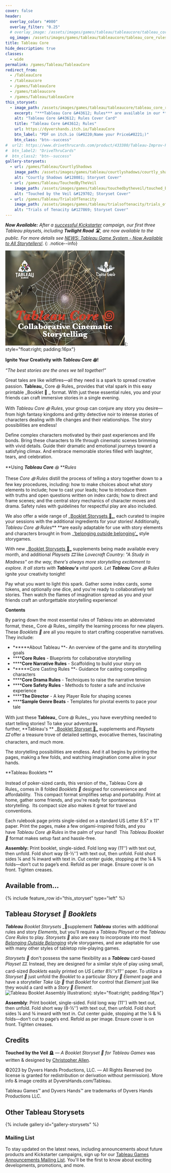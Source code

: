 ```yaml
---
cover: false
header:
  overlay_color: "#000"
  overlay_filter: "0.25"
  # overlay_image: /assets/images/games/tableau/tableaucore/tableau_core_rules_booklet_cover_630_500.jpg
  og_image: /assets/images/games/tableau/tableaucore/tableau_core_rules_booklet_cover_630_500.jpg
title: Tableau Core
hide_description: true
classes:
  - wide
permalink: /games/Tableau/TableauCore
redirect_from:
  - /TableauCore
  - /tableaucore
  - /games/TableauCore
  - /games/tableaucore
  - /games/Tableau/tableauCore
this_storyset:
  - image_path: /assets/images/games/tableau/tableaucore/tableau_core_rules_booklet_cover_375_298.jpg
    excerpt: "***Tableau Core &#43612; Rules*** are available in our **Tableau Booklet**&nbsp;&#127869; from: "
    alt: "Tableau Core &#43612; Rules Cover Card"
    title: "Tableau Core &#43612; Rules"
    url: https://dyvershands.itch.io/TableauCore
    btn_label: "PDF on itch.io (&#8220;Name your Price&#8221;)"
    btn_class: "btn--success"
#  url2: https://www.drivethrucards.com/product/433380/Tableau-Improv-Playset-Just-the-Cards-Edition?src=dhwebsite
#  btn_label2: "DriveThruCards"
#  btn_class2: "btn--success"
gallery-storysets:
  - url: /games/Tableau/CourtlyShadows
    image_path: /assets/images/games/tableau/courtlyshadows/courtly_shadows_storyset_cover_375_298.jpg
    alt: "Courtly Shadows &#128081; Storyset Cover"
  - url: /games/Tableau/TouchedByTheVeil
    image_path: /assets/images/games/tableau/touchedbytheveil/touched_by_the_veil_storyset_cover_375_298.jpg
    alt: "Touched by the Veil &#129702; Storyset Cover"
  - url: /games/Tableau/TrialsOfTenacity
    image_path: /assets/images/games/tableau/trialsoftenacity/trials_of_tenacity_storyset_cover_375_298.jpg
    alt: "Trials of Tenacity &#127869; Storyset Cover"
---
```


_**Now Available:** After a [successful Kickstarter](/news/Tableau-Kickstarter-Success/) campaign, our first three Tableau playsets, including **Twilight Road** 🛣, are now available to the public. For more details see [NEWS: Tableau Game System - Now Available to All Storytellers!](/news/Tableau-Now_Available_to_All/)._
{: .notice--info}

![Tableau Core &#43612; Rules Cover Card](/assets/images/games/tableau/tableaucore/tableau_core_rules_booklet_cover_375_298.jpg){: style="float:right; padding:16px"}

**Ignite Your Creativity with **_Tableau Core_** ꩜!**

_“The best stories are the ones we tell together!”_

Great tales are like wildfires—all they need is a spark to spread creative passion. **Tableau**_ Core ꩜ Rules_ provides that vital spark in this easy printable _Booklet 📖 _ format. With just these essential rules, you and your friends can craft immersive stories in a single evening.

With _Tableau Core ꩜ Rules_, your group can conjure any story you desire—from high fantasy kingdoms and gritty detective noir to intense stories of characters dealing with life changes and their relationships. The story possibilities are endless!

Define complex characters motivated by their past experiences and life bonds. Bring these characters to life through cinematic scenes brimming with vivid details. Guide their dramatic and emotional journeys toward a satisfying climax. And embrace memorable stories filled with laughter, tears, and celebration.

**Using **_Tableau Core_** ꩜ **_Rules_

These _Core ꩜ Rules_ distill the process of telling a story together down to a few key procedures, including: how to make choices about what story elements to include; how to cast your leads; how to introduce them with truths and open questions written on index cards; how to direct and frame scenes; and the central story mechanics of character moves and drama. Safety rules with guidelines for respectful play are also included.

We also offer a wide range of _[Booklet Storysets 📖_](https://itch.io/physical-games/tag-storyset), each curated to inspire your sessions with the additional ingredients for your stories! Additionally, _Tableau Core ꩜ Rules_** **are easily adaptable for use with story elements and characters brought in from _[‘belonging outside belonging‘_](https://itch.io/physical-games/tag-belonging-outside-belonging) style storygames.

With new _[Booklet Storysets 📖_](https://itch.io/physical-games/tag-storyset) supplements being made available every month, and additional _Playsets 🎞️_ like _Lovecraft Country: "A Study in Madness" _on the way, there's always more storytelling excitement to explore. It all starts with **Tableau's** vital spark. Let **Tableau**_ Core ꩜ Rules_ ignite your creativity tonight!

Pay what you want to light this spark. Gather some index cards, some tokens, and optionally one dice, and you're ready to collaboratively tell stories. Then watch the flames of imagination spread as you and your friends craft an unforgettable storytelling experience!

**Contents**

By paring down the most essential rules of _Tableau_ into an abbreviated format, these_ Core ꩜ Rules_ simplify the learning process for new players. These _Booklets 📖_ are all you require to start crafting cooperative narratives. They include:

  * ******About Tableau **\- An overview of the game and its storytelling goals
  * ******Core Rules** \- Blueprints for collaborative storytelling
  * ******Core Narrative Rules** \- Scaffolding to build your story on
  * ******Core Casting Rules **\- Guidance for casting compelling characters
  * ******Core Drama Rules** \- Techniques to raise the narrative tension
  * ******Core Safety Rules** \- Methods to foster a safe and inclusive experience
  * ******The Director** \- A key Player Role for shaping scenes
  * ******Sample Genre Beats** \- Templates for pivotal events to pace your tale

With just these **Tableau**_ Core ꩜ Rules_, you have everything needed to start telling stories! To take your adventures further, **Tableau's ** _[Booklet Storyset 📖_](https://itch.io/physical-games/tag-storyset) supplements and _Playsets 🎞️_ offer a treasure trove of detailed settings, evocative themes, fascinating characters, and much more.

The storytelling possibilities are endless. And it all begins by printing the pages, making a few folds, and watching imagination come alive in your hands.

**Tableau Booklets **

Instead of poker-sized cards, this version of the_ Tableau Core ꩜ Rules_ comes in 8 folded _Booklets 📖_ designed for convenience and affordability.  This compact format simplifies setup and portability. Print at home, gather some friends, and you're ready for spontaneous storytelling.  Its compact size also makes it great for travel and conventions. 

Each rulebook page prints single-sided on a standard US Letter 8.5" x 11" paper. Print the pages, make a few origami-inspired folds, and you have _Tableau Core ꩜ Rules_ in the palm of your hand!  This _Tableau Booklet 📖_ format makes setup fast and hassle-free.

**Assembly:** Print booklet, single-sided. Fold long way (11'') with text out, then unfold. Fold short way (8-½'') with text out, then unfold. Fold short sides ¼ and ¾ inward with text in. Cut center guide, stopping at the ¼ & ¾ folds—don’t cut to page’s end. Refold as per image. Ensure cover is on front. Tighten creases.

## Available from… 

{% include feature_row id="this_storyset" type="left" %}

## Tableau _Storyset 📖 Booklets_

_**Tableau**_ _Booklet Storysets_&nbsp;_📖 ​supplement _**Tableau**_ stories with additional rules and story _Elements_, but you'll require a _Tableau Playset_ or the _Tableau Core Rules_ to play. _Storysets 📖_​ also are easy to incorporate into most _[Belonging Outside Belonging](https://itch.io/physical-games/tag-belonging-outside-belonging)​_ style storygames, and are adaptable for use with many other styles of tabletop role-playing games.​​

_Storysets 📖_​ don't possess the same flexibility as a _**Tableau**_ card-based _Playset 🎞_. Instead, they are designed for a similar style of play using small, card-sized _Booklets_ easily printed on _US Letter 8½''x11''_ paper. To utilize a _Storyset 📖_​ just unfold the _Booklet_ to a particular _Story 📖 Element_ page and have a storyteller _Take Up 🫰_ that _Booklet_ for control that _Element_ just like they would a card with a _Story 📖 Element_. ![Tableau Booklet Assembly Illustration](/assets/images/games/tableau/booklet_assembly_illustration_375 _292.png){: style="float:right; padding:16px"}

**Assembly**: Print booklet, single-sided. Fold long way (11'') with text out, then unfold. Fold short way (8-½'') with text out, then unfold. Fold short sides ¼ and ¾ inward with text in. Cut center guide, stopping at the ¼ & ¾ folds—don’t cut to page‘s end. Refold as per image. Ensure cover is on front. Tighten creases.

## Credits

**Touched by the Veil** 🪦 — _A Booklet Storyset 📖 for Tableau Games_ was written & designed by [Christopher Allen](mailto:ChristopherA@DyversHands.com).

©2023 by Dyvers Hands Productions, LLC. — All Rights Reserved (no license is granted for redistribution or derivation without permission). More info & image credits at DyversHands.com/Tableau.

Tableau Games™ and Dyvers Hands™ are trademarks of Dyvers Hands Productions LLC.

## Other Tableau Storysets

{% include gallery id="gallery-storysets" %}

### Mailing List

To stay updated on the latest news, including announcements about future products and Kickstarter campaigns, sign up for our [Tableau Games Announcements Mailing List](/Subscribe). You'll be the first to know about exciting developments, promotions, and more.
